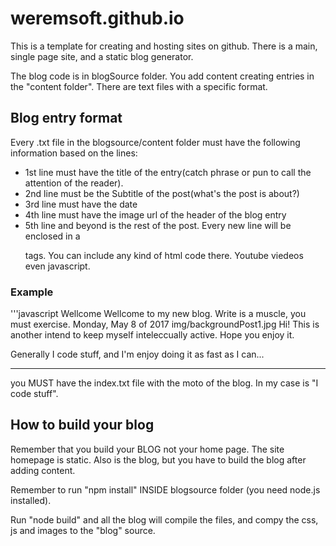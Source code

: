 # weremsoft.github.io

This is a template for creating and hosting sites on github. There is a main, single page site, and a static blog generator.

The blog code is in blogSource folder. You add content creating entries in the "content folder". There are text files with a specific format.

## Blog entry format

Every .txt file in the blogsource/content folder must have the following information based on the lines:

* 1st line must have the title of the entry(catch phrase or pun to call the attention of the reader).
* 2nd line must be the Subtitle of the post(what's the post is about?)
* 3rd line must have the date
* 4th line must have the image url of the header of the blog entry
* 5th line and beyond is the rest of the post. Every new line will be enclosed in a <p></p> tags. You can include any kind of html code there. Youtube viedeos even javascript.

### Example

'''javascript
Wellcome
Wellcome to my new blog. Write is a muscle, you must exercise.
Monday, May 8 of 2017
img/backgroundPost1.jpg
Hi! This is another intend to keep myself inteleccually active. Hope you enjoy it.

Generally I code stuff, and I'm enjoy doing it as fast as I can...

---



you MUST have the index.txt file with the moto of the blog. In my case is "I code stuff".

## How to build your blog

Remember that you build your BLOG not your home page. The site homepage is static. Also is the blog, but you have to build the blog after adding content.

Remember to run "npm install" INSIDE blogsource folder (you need node.js installed).

Run "node build" and all the blog will compile the files, and compy the css, js and images to the "blog" source.

